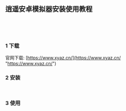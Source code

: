 ## 逍遥安卓模拟器安装使用教程  

​    

​    

### 1 下载  

官网下载: [https://www.xyaz.cn/](https://www.xyaz.cn/ "https://www.xyaz.cn/")  

### 2 安装    

​    

### 3 使用  



